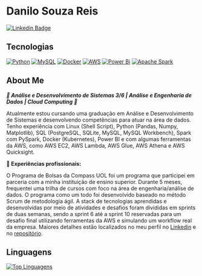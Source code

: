 # Danilo Souza Reis  

[![Linkedin Badge](https://img.shields.io/badge/-LinkedIn-blue?style=flat-square&logo=Linkedin&logoColor=white&link=https://www.linkedin.com/in/danilo-souza-reis-ab61761b6/)](https://www.linkedin.com/in/danilo-souza-reis-ab61761b6/)  

## Tecnologias  
[![Python](https://img.shields.io/badge/python-3670A0?style=for-the-badge&logo=python&logoColor=ffdd54)](https://github.com/Danilo-Reiss)
[![MySQL](https://img.shields.io/badge/mysql-4479A1.svg?style=for-the-badge&logo=mysql&logoColor=white)](https://github.com/Danilo-Reiss)
[![Docker](https://img.shields.io/badge/docker-%230db7ed.svg?style=for-the-badge&logo=docker&logoColor=white)](https://github.com/Danilo-Reiss)
[![AWS](https://img.shields.io/badge/AWS-%23FF9900.svg?style=for-the-badge&logo=amazon-aws&logoColor=white)](https://github.com/Danilo-Reiss)
[![Power Bi](https://img.shields.io/badge/power_bi-F2C811?style=for-the-badge&logo=powerbi&logoColor=black)](https://github.com/Danilo-Reiss)
[![Apache Spark](https://img.shields.io/badge/Apache%20Spark-FDEE21?style=flat-square&logo=apachespark&logoColor=black)](https://github.com/Danilo-Reiss)

## About Me  
***🚀 Análise e Desenvolvimento de Sistemas 3/6 | Análise e Engenharia de Dados | Cloud Computing 🚀***  
  
Atualmente estou cursando uma graduação em Análise e Desenvolvimento de Sistemas e desenvolvendo competências para atuar na área de dados. Tenho experiência com Linux (Shell Script), Python (Pandas, Numpy, Matplotlib), SQL (PostgreSQL, SQLite, MySQL, MySQL Workbench), Spark com PySpark, Docker (Kubernetes), Power BI e com algumas ferramentas da AWS, como AWS EC2, AWS Lambda, AWS Glue, AWS Athena e AWS Quicksight.  

**💼 Experiências profissionais:**  

O Programa de Bolsas da Compass UOL foi um programa que participei em parceria com a minha instituição de ensino superior. Durante 5 meses, frequentei uma trilha de cursos com foco na área de engenharia/análise de dados. O programa como um todo foi desenvolvido baseado no método Scrum de metodologia ágil. A stack de tecnologias aprendidas e desenvolvidas por meio de atividades e desafios foram divididas em sprints de duas semanas, sendo a sprint 6 até a sprint 10 reservadas para um desafio final utilizando ferramentas da AWS e simulando um workflow real da empresa. Maiores detalhes estão localizados no meu perfil no [Linkedin](https://www.linkedin.com/in/danilo-souza-reis-ab61761b6/) e no [repositório](https://github.com/Danilo-Reiss/AWS-Cloud-Data-Engineering). 

## Linguagens  
[![Top Linguagens](https://github-readme-stats.vercel.app/api/top-langs/?username=Danilo-Reiss&layout=compact)](https://github.com/Danilo-Reiss)

<!---
Danilo-Reiss/Danilo-Reiss is a ✨ special ✨ repository because its `README.md` (this file) appears on your GitHub profile.
You can click the Preview link to take a look at your changes.
--->
